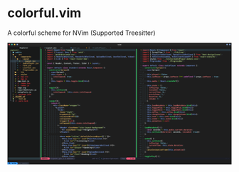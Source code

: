 # colorful.vim
A colorful scheme for NVim (Supported Treesitter)


![colorful.nvim](./images/colorful.png)
